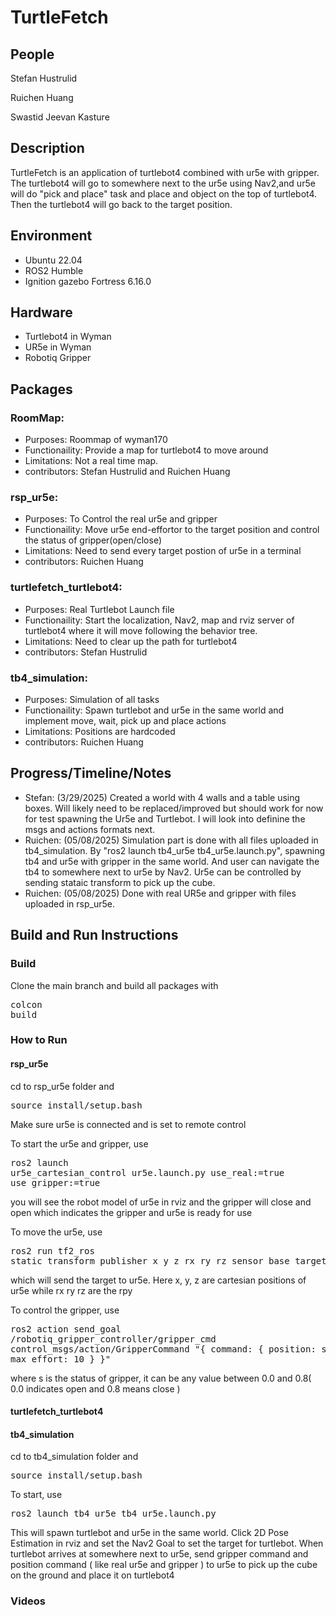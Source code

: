 # TurtleFetch
## People
Stefan Hustrulid

Ruichen Huang

Swastid Jeevan Kasture

## Description
TurtleFetch is an application of turtlebot4 combined with ur5e with gripper. The turtlebot4 will go to somewhere next to the ur5e using Nav2,and ur5e will do "pick and place" task and place and object on the top of turtlebot4. Then the turtlebot4 will go back to the target position.

## Environment
- Ubuntu 22.04
- ROS2 Humble
- Ignition gazebo Fortress 6.16.0

## Hardware
- Turtlebot4 in Wyman
- UR5e in Wyman
- Robotiq Gripper

## Packages
### RoomMap: 
- Purposes:
Roommap of wyman170
- Functionaility:
Provide a map for turtlebot4 to move around
- Limitations:
Not a real time map.
- contributors:
Stefan Hustrulid and Ruichen Huang

### rsp_ur5e: 
- Purposes:
To Control the real ur5e and gripper
- Functionaility:
Move ur5e end-effortor to the target position and control the status of gripper(open/close)
- Limitations:
Need to send every target postion of ur5e in a terminal
- contributors:
Ruichen Huang

### turtlefetch_turtlebot4: 
- Purposes:
Real Turtlebot Launch file
- Functionaility:
Start the localization, Nav2, map and rviz server of turtlebot4 where it will move following the behavior tree.
- Limitations:
Need to clear up the path for turtlebot4
- contributors:
Stefan Hustrulid

### tb4_simulation: 
- Purposes:
Simulation of all tasks
- Functionaility:
Spawn turtlebot and ur5e in the same world and implement move, wait, pick up and place actions
- Limitations:
Positions are hardcoded
- contributors:
Ruichen Huang

## Progress/Timeline/Notes
- Stefan: (3/29/2025) Created a world with 4 walls and a table using boxes. Will likely need to be replaced/improved but should work for now for test spawning the Ur5e and Turtlebot. I will look into definine the msgs and actions formats next.
- Ruichen: (05/08/2025) Simulation part is done with all files uploaded in tb4_simulation. By "ros2 launch tb4_ur5e tb4_ur5e.launch.py", spawning tb4 and ur5e with gripper in the same world. And user can navigate the tb4 to somewhere next to ur5e by Nav2. Ur5e can be controlled by sending stataic transform to pick up the cube.
- Ruichen: (05/08/2025) Done with real UR5e and gripper with files uploaded in rsp_ur5e.

## Build and Run Instructions
### Build
Clone the main branch and build all packages with <pre>colcon build</pre>
### How to Run
#### rsp_ur5e
cd to rsp_ur5e folder and <pre>source install/setup.bash</pre>
Make sure ur5e is connected and is set to remote control

To start the ur5e and gripper, use <pre>ros2 launch ur5e_cartesian_control ur5e.launch.py use_real:=true use_gripper:=true</pre>
you will see the robot model of ur5e in rviz and the gripper will close and open which indicates the gripper and ur5e is ready for use

To move the ur5e, use <pre>ros2 run tf2_ros static_transform_publisher x y z rx ry rz sensor_base target</pre>
which will send the target to ur5e. Here x, y, z are cartesian positions of ur5e while rx ry rz are the rpy

To control the gripper, use <pre>ros2 action send_goal   /robotiq_gripper_controller/gripper_cmd   control_msgs/action/GripperCommand   "{ command: { position: s, max_effort: 10 } }"</pre>
where s is the status of gripper, it can be any value between 0.0 and 0.8( 0.0 indicates open and 0.8 means close )

#### turtlefetch_turtlebot4

#### tb4_simulation
cd to tb4_simulation folder and <pre>source install/setup.bash</pre>
To start, use <pre>ros2 launch tb4_ur5e tb4_ur5e.launch.py</pre>
This will spawn turtlebot and ur5e in the same world. Click 2D Pose Estimation in rviz and set the Nav2 Goal to set the target for turtlebot. When turtlebot arrives at somewhere next to ur5e, send gripper command and position command ( like real ur5e and gripper ) to ur5e to pick up the cube on the ground and place it on turtlebot4

### Videos
